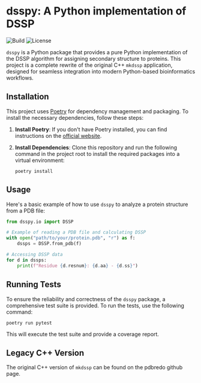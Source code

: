 # dsspy: A Python implementation of DSSP

![Build](https://github.com/rbf22/dsspy/actions/workflows/python-ci.yml/badge.svg)
![License](https://img.shields.io/github/license/rbf22/dsspy)

`dsspy` is a Python package that provides a pure Python implementation of the DSSP algorithm for assigning secondary structure to proteins. This project is a complete rewrite of the original C++ `mkdssp` application, designed for seamless integration into modern Python-based bioinformatics workflows.

## Installation

This project uses [Poetry](https://python-poetry.org/) for dependency management and packaging. To install the necessary dependencies, follow these steps:

1.  **Install Poetry**:
    If you don't have Poetry installed, you can find instructions on the [official website](https://python-poetry.org/docs/#installation).

2.  **Install Dependencies**:
    Clone this repository and run the following command in the project root to install the required packages into a virtual environment:
    ```console
    poetry install
    ```

## Usage

Here's a basic example of how to use `dsspy` to analyze a protein structure from a PDB file:

```python
from dsspy.io import DSSP

# Example of reading a PDB file and calculating DSSP
with open("path/to/your/protein.pdb", "r") as f:
    dssps = DSSP.from_pdb(f)

# Accessing DSSP data
for d in dssps:
    print(f"Residue {d.resnum}: {d.aa} - {d.ss}")

```

## Running Tests

To ensure the reliability and correctness of the `dsspy` package, a comprehensive test suite is provided. To run the tests, use the following command:

```console
poetry run pytest
```

This will execute the test suite and provide a coverage report.

## Legacy C++ Version

The original C++ version of `mkdssp` can be found on the pdbredo github page.
